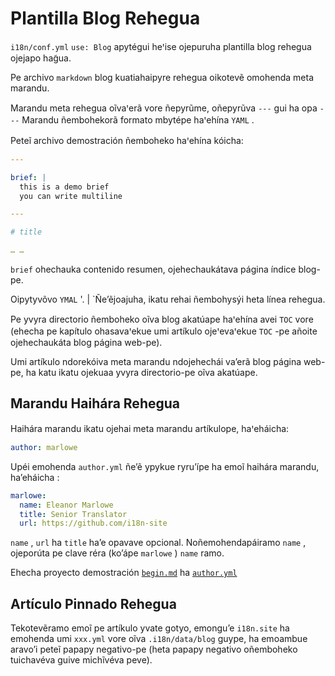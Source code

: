 # Plantilla Blog Rehegua

`i18n/conf.yml` `use: Blog` apytégui heꞌise ojepuruha plantilla blog rehegua ojejapo hag̃ua.

Pe archivo `markdown` blog kuatiahaipyre rehegua oikotevẽ omohenda meta marandu.

Marandu meta rehegua oĩvaꞌerã vore ñepyrũme, oñepyrũva `---` gui ha opa `---` Marandu ñembohekorã formato mbytépe haꞌehína `YAML` .

Peteĩ archivo demostración ñemboheko haꞌehína kóicha:

```yml
---

brief: |
  this is a demo brief
  you can write multiline

---

# title

… …
```

`brief` ohechauka contenido resumen, ojehechaukátava página índice blog-pe.

Oipytyvõvo `YMAL` '. | `Ñe’ẽjoajuha, ikatu rehai ñembohysýi heta línea rehegua.

Pe yvyra directorio ñemboheko oĩva blog akatúape haꞌehína avei `TOC` vore (ehecha pe kapítulo ohasavaꞌekue umi artíkulo ojeꞌevaꞌekue `TOC` -pe añoite ojehechaukáta blog página web-pe).

Umi artíkulo ndorekóiva meta marandu ndojehechái va’erã blog página web-pe, ha katu ikatu ojekuaa yvyra directorio-pe oĩva akatúape.

## Marandu Haihára Rehegua

Haihára marandu ikatu ojehai meta marandu artíkulope, haꞌeháicha:

```yml
author: marlowe
```

Upéi emohenda `author.yml` ñe’ẽ ypykue ryru’ípe ha emoĩ haihára marandu, ha’eháicha :

```yml
marlowe:
  name: Eleanor Marlowe
  title: Senior Translator
  url: https://github.com/i18n-site
```

`name` , `url` ha `title` ha’e opavave opcional. Noñemohendapáiramo `name` , ojeporúta pe clave réra (ko’ápe `marlowe` ) `name` ramo.

Ehecha proyecto demostración [`begin.md`](https://github.com/i18n-site/demo.i18n.site/blob/main/en/blog/news/begin.md?plain=1) ha [`author.yml`](https://github.com/i18n-site/demo.i18n.site/blob/main/en/author.yml)

## Artículo Pinnado Rehegua

Tekotevẽramo emoĩ pe artíkulo yvate gotyo, emongu’e `i18n.site` ha emohenda umi `xxx.yml` vore oĩva `.i18n/data/blog` guype, ha emoambue aravo’i peteĩ papapy negativo-pe (heta papapy negativo oñemboheko tuichavéva guive michĩvéva peve).